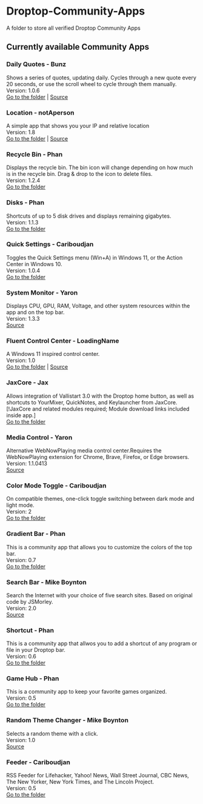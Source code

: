 # Droptop-Community-Apps

A folder to store all verified Droptop Community Apps

## Currently available Community Apps

### Daily Quotes - Bunz

Shows a series of quotes, updating daily. Cycles through a new quote every 20 seconds, or use the scroll wheel to cycle through them manually.  
Version: 1.0.6  
[Go to the folder](https://github.com/Droptop-Four/Droptop-Community-Apps/tree/main/Apps/Daily_Quotes-Bunz) | [Source](https://github.com/66Bunz/DroptopFour-DailyQuotes)

### Location - notAperson

A simple app that shows you your IP and relative location  
Version: 1.8   
[Go to the folder](https://github.com/Droptop-Four/Droptop-Community-Apps/tree/main/Apps/Location-notAperson) | [Source](https://github.com/notAperson535/Location-For-Droptop)

### Recycle Bin - Phan

Displays the recycle bin. The bin icon will change depending on how much is in the recycle bin. Drag & drop to the icon to delete files.  
Version: 1.2.4  
[Go to the folder](https://github.com/Droptop-Four/Droptop-Community-Apps/tree/main/Apps/Recycle_Bin-Phan)

### Disks - Phan

Shortcuts of up to 5 disk drives and displays remaining gigabytes.  
Version: 1.1.3  
[Go to the folder](https://github.com/Droptop-Four/Droptop-Community-Apps/tree/main/Apps/Disks-Phan)

### Quick Settings - Cariboudjan

Toggles the Quick Settings menu (Win+A) in Windows 11, or the Action Center in Windows 10.  
Version: 1.0.4  
[Go to the folder](https://github.com/Droptop-Four/Droptop-Community-Apps/tree/main/Apps/Quick_Settings-Cariboudjan)

### System Monitor - Yaron

Displays CPU, GPU, RAM, Voltage, and other system resources within the app and on the top bar.  
Version: 1.3.3  
[Source](https://github.com/Yaron2334/SystemMonitor)

### Fluent Control Center - LoadingName

A Windows 11 inspired control center.  
Version: 1.0  
[Go to the folder](https://github.com/Droptop-Four/Droptop-Community-Apps/tree/main/Apps/Fluent_Control_Center-LoadingName) | [Source](https://github.com/LoadingName1386/Fluent-ControlCenter)

### JaxCore - Jax

Allows integration of Vallistart 3.0 with the Droptop home button, as well as shortcuts to YourMixer, QuickNotes, and Keylauncher from JaxCore. [!JaxCore and related modules required; Module download links included inside app.]  
[Go to the folder](https://github.com/Droptop-Four/Droptop-Community-Apps/tree/main/Apps/JaxCore-Jax)

### Media Control - Yaron

Alternative WebNowPlaying media control center.Requires the WebNowPlaying extension for Chrome, Brave, Firefox, or Edge browsers.  
Version: 1.1.0413  
[Source](https://github.com/Yaron2334/Media-Control)

### Color Mode Toggle - Cariboudjan

On compatible themes, one-click toggle switching between dark mode and light mode.  
Version: 2  
[Go to the folder](https://github.com/Droptop-Four/Droptop-Community-Apps/tree/main/Apps/Color_Mode_Toggle-Cariboudjan)

### Gradient Bar - Phan

This is a community app that allows you to customize the colors of the top bar.  
Version: 0.7  
[Go to the folder](https://github.com/Droptop-Four/Droptop-Community-Apps/tree/main/Apps/Gradient_Bar-Phan)

### Search Bar - Mike Boynton

Search the Internet with your choice of five search sites. Based on original code by JSMorley.  
Version: 2.0  
[Source](https://github.com/papa-boynton/SearchBar-Mike_Boynton)

### Shortcut - Phan

This is a community app that allwos you to add a shortcut of any program or file in your Droptop bar.  
Version: 0.6  
[Go to the folder](https://github.com/Droptop-Four/Droptop-Community-Apps/tree/main/Apps/Shortcut-Phan)

### Game Hub - Phan

This is a community app to keep your favorite games organized.  
Version: 0.5  
[Go to the folder](https://github.com/Droptop-Four/Droptop-Community-Apps/tree/main/Apps/Game_Hub-Phan)

### Random Theme Changer - Mike Boynton

Selects a random theme with a click.  
Version: 1.0  
[Source](https://github.com/papa-boynton/Random_Theme_Changer-Mike_Boynton)

### Feeder - Cariboudjan

RSS Feeder for Lifehacker, Yahoo! News, Wall Street Journal, CBC News, The New Yorker, New York Times, and The Lincoln Project.  
Version: 0.5  
[Go to the folder](https://github.com/Droptop-Four/Droptop-Community-Apps/tree/main/Apps/Feeder-Cariboudjan)
